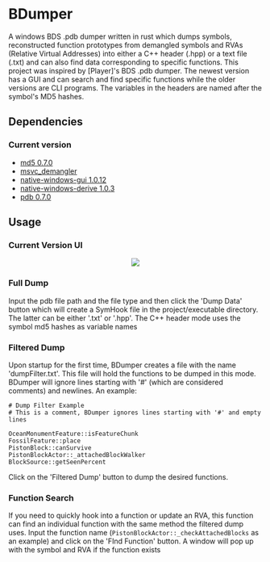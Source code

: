 # BDumper
A windows BDS .pdb dumper written in rust which dumps symbols, reconstructed function prototypes from demangled symbols and RVAs (Relative Virtual Addresses) into either a C++ header (.hpp) or a text file (.txt) and can also find data corresponding to specific functions. This project was inspired by [Player]'s BDS .pdb dumper. The newest version has a GUI and can search and find specific functions while the older versions are CLI programs. The variables in the headers are named after the symbol's MD5 hashes.

## Dependencies

### Current version

- [md5 0.7.0](https://crates.io/crates/md5)
- [msvc_demangler](https://crates.io/crates/msvc-demangler)
- [native-windows-gui 1.0.12](https://crates.io/crates/native-windows-gui)
- [native-windows-derive 1.0.3](https://crates.io/crates/native-windows-derive)
- [pdb 0.7.0](https://crates.io/crates/pdb)

## Usage

### Current Version UI
<p align="center">
  <img src="https://media.discordapp.net/attachments/891760155614642277/929838892495040553/Screenshot_70.png" />
</p>

### Full Dump

Input the pdb file path and the file type and then click the 'Dump Data' button which will create a SymHook file in the project/executable directory. The latter can be either '.txt' or '.hpp'. The C++ header mode uses the symbol md5 hashes as variable names

### Filtered Dump

Upon startup for the first time, BDumper creates a file with the name 'dumpFilter.txt'. This file will hold the functions to be dumped in this mode. BDumper will ignore lines starting with '#' (which are considered comments) and newlines. An example:

```
# Dump Filter Example
# This is a comment, BDumper ignores lines starting with '#' and empty lines

OceanMonumentFeature::isFeatureChunk
FossilFeature::place
PistonBlock::canSurvive
PistonBlockActor::_attachedBlockWalker
BlockSource::getSeenPercent
```

Click on the 'Filtered Dump' button to dump the desired functions.

### Function Search

If you need to quickly hook into a function or update an RVA, this function can find an individual function with the same method the filtered dump uses. Input the function name (`PistonBlockActor::_checkAttachedBlocks` as an example) and click on the 'FInd Function' button. A window will pop up with the symbol and RVA if the function exists
